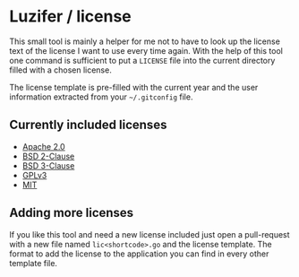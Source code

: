 # Luzifer / license

This small tool is mainly a helper for me not to have to look up the license text of the license I want to use every time again. With the help of this tool one command is sufficient to put a `LICENSE` file into the current directory filled with a chosen license.

The license template is pre-filled with the current year and the user information extracted from your `~/.gitconfig` file.

## Currently included licenses

- [Apache 2.0](https://www.apache.org/licenses/LICENSE-2.0)
- [BSD 2-Clause](http://opensource.org/licenses/BSD-2-Clause)
- [BSD 3-Clause](http://opensource.org/licenses/BSD-3-Clause)
- [GPLv3](http://www.gnu.org/licenses/gpl-3.0.en.html)
- [MIT](http://opensource.org/licenses/mit-license.html)

## Adding more licenses

If you like this tool and need a new license included just open a pull-request with a new file named `lic<shortcode>.go` and the license template. The format to add the license to the application you can find in every other template file.
